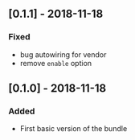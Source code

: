 ## [0.1.1] - 2018-11-18
### Fixed
- bug autowiring for vendor
- remove `enable` option

## [0.1.0] - 2018-11-18
### Added
- First basic version of the bundle
